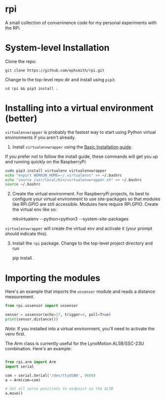 # rpi
A small collection of conveninence code for my personal experiments with the RPi.
# System-level Installation
Clone the repo:

    git clone https://github.com/ephsmith/rpi.git

Change to the top-level repo dir and install using `pip3`:

    cd rpi && pip3 install .

# Installing into a virtual environment (better)
`virtualenvwrapper` is probably the fastest way to start using Python virtual environments if you aren't already.

1. Install `virtualenvwrapper` using the
[Basic Installation guide](http://virtualenvwrapper.readthedocs.io/en/latest/install.html#basic-installation).

If you prefer not to follow the install guide, these commands will
get you up and running quickly on the RaspberryPi:

~~~ bash
sudo pip3 install virtualenv virtualenvwrapper
echo "export WORKON_HOME=~/.virtualenvs" >> ~/.bashrc
echo "source /usr/local/bin/virtualenvwrapper.sh" >> ~/.bashrc
source ~/.bashrc
~~~

2. Create the virtual environment. For RaspberryPi projects, its best to configure your virtual environment to use site-packages so that modules like RPi.GPIO are still accessible.  Modules here require RPi.GPIO. Create the virtual env like so:

    mkvirtualenv --python=python3 --system-site-packages <env-name-here>

`virtualenvwrapper` will create the virtual env and activate it (your prompt should indicate this).

3. Install the `rpi` package. Change to the top-level project directory and run

    pip install .

# Importing the modules
Here's an example that imports the `ussensor` module and reads a distance measurement.

~~~ python
from rpi.ussensor import ussensor

sensor = ussensor(echo=17, trigger=4, poll=True)
print(sensor.distance())
~~~

*Note*: If you installed into a virtual environment, you'll need to activate the venv first.

The Arm class is currently useful for the LynxMotion AL5B/SSC-23U
combination. Here's an example:

~~~ python

from rpi.arm import Arm
import serial

com = serial.Serial('/dev/ttyUSB0', 9600)
a = Arm(com=com)

# Set all servo positions to midpoint on the AL5B
a.move()
~~~
